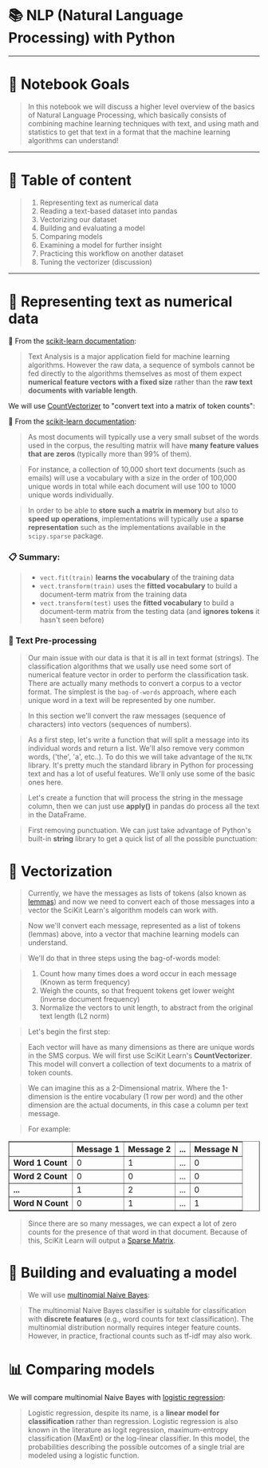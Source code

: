 # 📚 NLP (Natural Language Processing) with Python

***
# 📌 Notebook Goals
> In this notebook we will discuss a higher level overview of the basics of Natural Language Processing, which basically consists of combining machine learning techniques with text, and using math and statistics to get that text in a format that the machine learning algorithms can understand!
-----

# 📝 Table of content

> 1. Representing text as numerical data
> 2. Reading a text-based dataset into pandas
> 3. Vectorizing our dataset
> 4. Building and evaluating a model
> 5. Comparing models
> 6. Examining a model for further insight
> 7. Practicing this workflow on another dataset
> 8. Tuning the vectorizer (discussion)

---
# 🔁 Representing text as numerical data
📌 From the [scikit-learn documentation](http://scikit-learn.org/stable/modules/feature_extraction.html#text-feature-extraction):

> Text Analysis is a major application field for machine learning algorithms. However the raw data, a sequence of symbols cannot be fed directly to the algorithms themselves as most of them expect **numerical feature vectors with a fixed size** rather than the **raw text documents with variable length**.

We will use [CountVectorizer](http://scikit-learn.org/stable/modules/generated/sklearn.feature_extraction.text.CountVectorizer.html) to "convert text into a matrix of token counts":

📌 From the [scikit-learn documentation](http://scikit-learn.org/stable/modules/feature_extraction.html#text-feature-extraction):

> As most documents will typically use a very small subset of the words used in the corpus, the resulting matrix will have **many feature values that are zeros** (typically more than 99% of them).

> For instance, a collection of 10,000 short text documents (such as emails) will use a vocabulary with a size in the order of 100,000 unique words in total while each document will use 100 to 1000 unique words individually.

> In order to be able to **store such a matrix in memory** but also to **speed up operations**, implementations will typically use a **sparse representation** such as the implementations available in the `scipy.sparse` package.

### 📋 **Summary:**

> - `vect.fit(train)` **learns the vocabulary** of the training data
> - `vect.transform(train)` uses the **fitted vocabulary** to build a document-term matrix from the training data
> - `vect.transform(test)` uses the **fitted vocabulary** to build a document-term matrix from the testing data (and **ignores tokens** it hasn't seen before)

### 📑 Text Pre-processing

> Our main issue with our data is that it is all in text format (strings). The classification algorithms that we usally use need some sort of numerical feature vector in order to perform the classification task. There are actually many methods to convert a corpus to a vector format. The simplest is the `bag-of-words` approach, where each unique word in a text will be represented by one number.


> In this section we'll convert the raw messages (sequence of characters) into vectors (sequences of numbers).

> As a first step, let's write a function that will split a message into its individual words and return a list. We'll also remove very common words, ('the', 'a', etc..). To do this we will take advantage of the `NLTK` library. It's pretty much the standard library in Python for processing text and has a lot of useful features. We'll only use some of the basic ones here.

> Let's create a function that will process the string in the message column, then we can just use **apply()** in pandas do process all the text in the DataFrame.

>First removing punctuation. We can just take advantage of Python's built-in **string** library to get a quick list of all the possible punctuation:

# 🧮 Vectorization

> Currently, we have the messages as lists of tokens (also known as [lemmas](http://nlp.stanford.edu/IR-book/html/htmledition/stemming-and-lemmatization-1.html)) and now we need to convert each of those messages into a vector the SciKit Learn's algorithm models can work with.

> Now we'll convert each message, represented as a list of tokens (lemmas) above, into a vector that machine learning models can understand.

> We'll do that in three steps using the bag-of-words model:

> 1. Count how many times does a word occur in each message (Known as term frequency)
> 2. Weigh the counts, so that frequent tokens get lower weight (inverse document frequency)
> 3. Normalize the vectors to unit length, to abstract from the original text length (L2 norm)

> Let's begin the first step:

> Each vector will have as many dimensions as there are unique words in the SMS corpus.  We will first use SciKit Learn's **CountVectorizer**. This model will convert a collection of text documents to a matrix of token counts.

> We can imagine this as a 2-Dimensional matrix. Where the 1-dimension is the entire vocabulary (1 row per word) and the other dimension are the actual documents, in this case a column per text message. 

> For example:

<table border = “1“>
<tr>
<th></th> <th>Message 1</th> <th>Message 2</th> <th>...</th> <th>Message N</th> 
</tr>
<tr>
<td><b>Word 1 Count</b></td><td>0</td><td>1</td><td>...</td><td>0</td>
</tr>
<tr>
<td><b>Word 2 Count</b></td><td>0</td><td>0</td><td>...</td><td>0</td>
</tr>
<tr>
<td><b>...</b></td> <td>1</td><td>2</td><td>...</td><td>0</td>
</tr>
<tr>
<td><b>Word N Count</b></td> <td>0</td><td>1</td><td>...</td><td>1</td>
</tr>
</table>


> Since there are so many messages, we can expect a lot of zero counts for the presence of that word in that document. Because of this, SciKit Learn will output a [Sparse Matrix](https://en.wikipedia.org/wiki/Sparse_matrix).

# 🤖 Building and evaluating a model

> We will use [multinomial Naive Bayes](http://scikit-learn.org/stable/modules/generated/sklearn.naive_bayes.MultinomialNB.html):

> The multinomial Naive Bayes classifier is suitable for classification with **discrete features** (e.g., word counts for text classification). The multinomial distribution normally requires integer feature counts. However, in practice, fractional counts such as tf-idf may also work.

# 📊 Comparing models

We will compare multinomial Naive Bayes with [logistic regression](http://scikit-learn.org/stable/modules/linear_model.html#logistic-regression):

> Logistic regression, despite its name, is a **linear model for classification** rather than regression. Logistic regression is also known in the literature as logit regression, maximum-entropy classification (MaxEnt) or the log-linear classifier. In this model, the probabilities describing the possible outcomes of a single trial are modeled using a logistic function.
